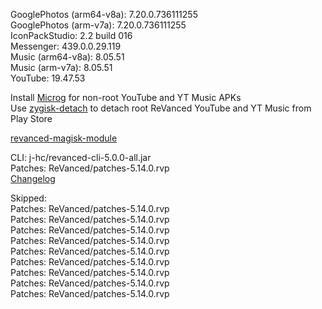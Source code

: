 GooglePhotos (arm64-v8a): 7.20.0.736111255  
GooglePhotos (arm-v7a): 7.20.0.736111255  
IconPackStudio: 2.2 build 016  
Messenger: 439.0.0.29.119  
Music (arm64-v8a): 8.05.51  
Music (arm-v7a): 8.05.51  
YouTube: 19.47.53  

Install [Microg](https://github.com/ReVanced/GmsCore/releases) for non-root YouTube and YT Music APKs  
Use [zygisk-detach](https://github.com/j-hc/zygisk-detach) to detach root ReVanced YouTube and YT Music from Play Store  

[revanced-magisk-module](https://github.com/j-hc/revanced-magisk-module)
  
CLI: j-hc/revanced-cli-5.0.0-all.jar  
Patches: ReVanced/patches-5.14.0.rvp  
[Changelog](https://github.com/ReVanced/revanced-patches/releases/tag/v5.14.0)  

Skipped:  
Patches: ReVanced/patches-5.14.0.rvp  
Patches: ReVanced/patches-5.14.0.rvp  
Patches: ReVanced/patches-5.14.0.rvp  
Patches: ReVanced/patches-5.14.0.rvp  
Patches: ReVanced/patches-5.14.0.rvp  
Patches: ReVanced/patches-5.14.0.rvp  
Patches: ReVanced/patches-5.14.0.rvp  
Patches: ReVanced/patches-5.14.0.rvp  
Patches: ReVanced/patches-5.14.0.rvp                    
